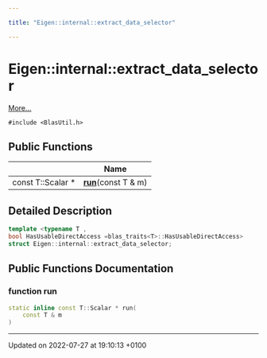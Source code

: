 ```yaml
---

title: "Eigen::internal::extract_data_selector"

---
```


# Eigen::internal::extract_data_selector



 [More...](#detailed-description)


`#include <BlasUtil.h>`

## Public Functions

|                | Name           |
| -------------- | -------------- |
| const T::Scalar * | **[run](http://example.org/classes/structeigen_1_1internal_1_1extract__data__selector/#function-run)**(const T & m) |

## Detailed Description

```cpp
template <typename T ,
bool HasUsableDirectAccess =blas_traits<T>::HasUsableDirectAccess>
struct Eigen::internal::extract_data_selector;
```

## Public Functions Documentation

### function run

```cpp
static inline const T::Scalar * run(
    const T & m
)
```


-------------------------------

Updated on 2022-07-27 at 19:10:13 +0100